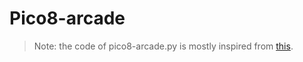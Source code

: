 # Pico8-arcade
> Note: the code of pico8-arcade.py is mostly inspired from [this](https://github.com/adafruit/Adafruit_Blinka_Raspberry_Pi5_Piomatter/blob/main/examples/virtualdisplay.py).
